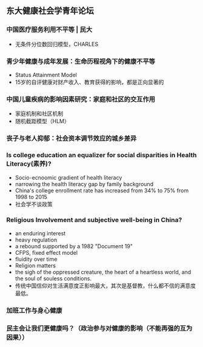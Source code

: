 ## 东大健康社会学青年论坛

### 中国医疗服务利用不平等 | 民大
* 无条件分位数回归模型，CHARLES

### 青少年健康与成年发展：生命历程视角下的健康不平等
* Status Attainment Model
* 15岁的自评健康对财产收入、教育获得的影响，都是正向显著的

### 中国儿童疾病的影响因素研究：家庭和社区的交互作用
* 家庭机制和社区机制
* 随机截距模型（HLM）

### 丧子与老人抑郁：社会资本调节效应的城乡差异


### Is college education an equalizer for social disparities in Health **Literacy**(素养)?
* Socio-ecnoomic gradient of health literacy
* narrowing the health literacy gap by family background
* China's college enrollment rate has increased from 34% to 75% from 1998 to 2015
* 社会学不谈政策

### Religious Involvement and subjective well-being in China?
* an enduring interest
* heavy regulation
* a rebound supported by a 1982 "Document 19"
* CFPS, fixed effect model
* fluidity over time
* Religion matters
* the sigh of the oppressed creature, the heart of a heartless world, and the soul of souless conditions.
* 传统中国信仰对生活满意度正影响最大，其次是基督教，什么都不信的满意度最低。

### 加班工作与身心健康

### 民主会让我们更健康吗？（政治参与对健康的影响（不能再强的互为因果））